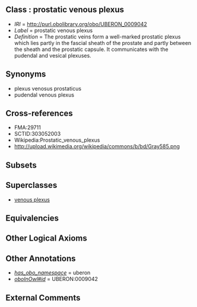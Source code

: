 
## Class : prostatic venous plexus

 * *IRI* = http://purl.obolibrary.org/obo/UBERON_0009042
 * *Label* = prostatic venous plexus
 * *Definition* = The prostatic veins form a well-marked prostatic plexus which lies partly in the fascial sheath of the prostate and partly between the sheath and the prostatic capsule. It communicates with the pudendal and vesical plexuses.

## Synonyms

 * plexus venosus prostaticus
 * pudendal venous plexus

## Cross-references

 * FMA:29711
 * SCTID:303052003
 * Wikipedia:Prostatic_venous_plexus
 * http://upload.wikimedia.org/wikipedia/commons/b/bd/Gray585.png

## Subsets


## Superclasses

 * [venous plexus](../../UBERON/93/UBERON_0001593.md)

## Equivalencies


## Other Logical Axioms


## Other Annotations

 * *[has_obo_namespace](../../ce/oboInOwl#hasOBONamespace.md)* = uberon
 * *[oboInOwl#id](../../id/oboInOwl#id.md)* = UBERON:0009042

## External Comments

